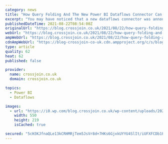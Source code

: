```yaml
---
category: news
title: "How Query Folding And The New Power BI Dataflows Connector Can Help Dataset Refresh Performance"
excerpt: "You may have noticed that a new dataflows connector was announced in the August 2021 release of Power BI Desktop, and that it now supports query folding between a dataset and a dataflow –"
publishedDateTime: 2021-08-22T08:54:00Z
originalUrl: "https://blog.crossjoin.co.uk/2021/08/22/how-query-folding-and-the-new-power-bi-dataflows-connector-can-help-dataset-refresh-performance/"
webUrl: "https://blog.crossjoin.co.uk/2021/08/22/how-query-folding-and-the-new-power-bi-dataflows-connector-can-help-dataset-refresh-performance/"
ampWebUrl: "https://blog.crossjoin.co.uk/2021/08/22/how-query-folding-and-the-new-power-bi-dataflows-connector-can-help-dataset-refresh-performance/amp/"
cdnAmpWebUrl: "https://blog-crossjoin-co-uk.cdn.ampproject.org/c/s/blog.crossjoin.co.uk/2021/08/22/how-query-folding-and-the-new-power-bi-dataflows-connector-can-help-dataset-refresh-performance/amp/"
type: article
quality: 62
heat: 62
published: false

provider:
  name: crossjoin.co.uk
  domain: crossjoin.co.uk

topics:
  - Power BI
  - Dataflows

images:
  - url: "https://i0.wp.com/blog.crossjoin.co.uk/wp-content/uploads/2021/08/image-12.png?resize=550%2C219&ssl=1"
    width: 550
    height: 219
    isCached: true

secured: "5cH3KJfnaQLe13kCRHMRjTem5JsVr8d+7HKs6GjxkUYYU4SlIt/iUFXFCDb1FgO8ZXTW3HOrhdVCDdt2ZDmFxwcWvaMEyZhqgsihbA5USo54Slp3/JgJYCrTkaNDYcxqMcsgTYDCRIPado5gAv3SgVOLbCRieRr9WciqL2pUTYqtwZvnMOpq2HrH1t9ks0hUBipA9i51EANnsOP8Vw0kV0owobffDx3kJbgBnbWzyC/y6GBVX3W7LAET9K0Avm2lW6rBro3lkv+fGu5xE9zWYP4etLy0axjhrfn6lGXaIsQJJGInsBVXL3tKsB1trn5x9rWjBdZGEnztyWLYB2DYCtf7vv0WIyvZJTsnsft4HdA=;Au8fccN9twWt17pdRe86rw=="
---
```



